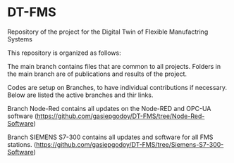 # DT-FMS
Repository of the project for the Digital Twin of Flexible Manufactring Systems

This repository is organized as follows:

The main branch contains files that are common to all projects. Folders in the main branch are of publications and results of the project.

Codes are setup on Branches, to have individual contributions if necessary. Below are listed the active branches and thir links.


Branch Node-Red contains all updates on the Node-RED and OPC-UA software (https://github.com/gasiepgodoy/DT-FMS/tree/Node-Red-Software)

Branch SIEMENS S7-300 contains all updates and software for all FMS stations. (https://github.com/gasiepgodoy/DT-FMS/tree/Siemens-S7-300-Software)
